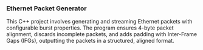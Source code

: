 ### Ethernet Packet Generator 

This C++ project involves generating and streaming Ethernet packets with configurable burst properties. 
The program ensures 4-byte packet alignment, discards incomplete packets, and adds padding with Inter-Frame Gaps (IFGs), 
outputting the packets in a structured, aligned format.
